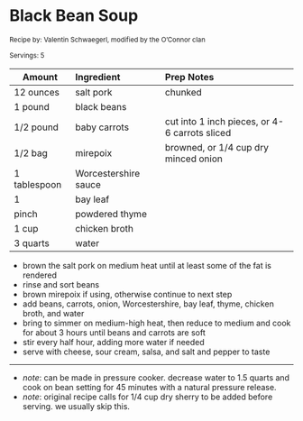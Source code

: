 # Black Bean Soup

<small>Recipe by: Valentin Schwaegerl, modified by the O’Connor clan</small>

<small>Servings: 5</small>

| Amount        | Ingredient           | Prep Notes                                    |
| ------------- | :------------------- | :-------------------------------------------- |
| 12 ounces     | salt pork            | chunked                                       |
| 1 pound       | black beans          |                                               |
| 1/2 pound     | baby carrots         | cut into 1 inch pieces, or 4-6 carrots sliced |
| 1/2 bag       | mirepoix             | browned, or 1/4 cup dry minced onion          |
| 1 tablespoon  | Worcestershire sauce |                                               |
| 1             | bay leaf             |                                               |
| pinch         | powdered thyme       |                                               |
| 1 cup         | chicken broth        |                                               |
| 3 quarts      | water                |                                               |

- brown the salt pork on medium heat until at least some of the fat is rendered
- rinse and sort beans
- brown mirepoix if using, otherwise continue to next step
- add beans, carrots, onion, Worcestershire, bay leaf, thyme, chicken broth, and water
- bring to simmer on medium-high heat, then reduce to medium and cook for about 3 hours until beans and carrots are soft
- stir every half hour, adding more water if needed
- serve with cheese, sour cream, salsa, and salt and pepper to taste

---

- _note_: can be made in pressure cooker. decrease water to 1.5 quarts and cook on bean setting for 45 minutes with a natural pressure release.
- _note_: original recipe calls for 1/4 cup dry sherry to be added before serving. we usually skip this.

<!-- Tags:
- beans
- stew and soup
- pork
- fiber
-->